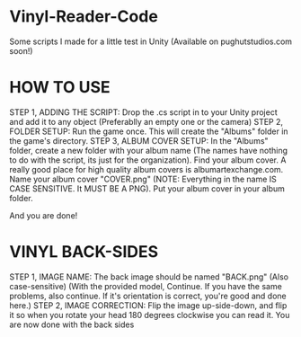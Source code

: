 # Vinyl-Reader-Code
Some scripts I made for a little test in Unity (Available on pughutstudios.com soon!)

# HOW TO USE
STEP 1, ADDING THE SCRIPT: Drop the .cs script in to your Unity project and add it to any object (Preferablly an empty one or the camera)
STEP 2, FOLDER SETUP: Run the game once. This will create the "Albums" folder in the game's directory.
STEP 3, ALBUM COVER SETUP: In the "Albums" folder, create a new folder with your album name (The names have nothing to do with the script, its just for the organization).
Find your album cover. A really good place for high quality album covers is albumartexchange.com. Name your album cover "COVER.png" (NOTE: Everything in the name IS CASE SENSITIVE. It MUST BE A PNG).
Put your album cover in your album folder.

And you are done!

# VINYL BACK-SIDES
STEP 1, IMAGE NAME: The back image should be named "BACK.png" (Also case-sensitive)
(With the provided model, Continue. If you have the same problems, also continue. If it's orientation is correct, you're good and done here.)
STEP 2, IMAGE CORRECTION: Flip the image up-side-down, and flip it so when you rotate your head 180 degrees clockwise you can read it.
You are now done with the back sides